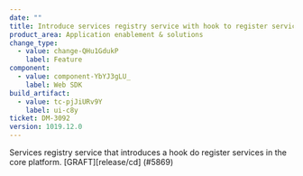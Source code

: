 ```yaml
---
date: ""
title: Introduce services registry service with hook to register services in core platform
product_area: Application enablement & solutions
change_type:
  - value: change-QHu1GdukP
    label: Feature
component:
  - value: component-YbYJ3gLU_
    label: Web SDK
build_artifact:
  - value: tc-pjJiURv9Y
    label: ui-c8y
ticket: DM-3092
version: 1019.12.0
---
```

Services registry service that introduces a hook do register services in the core platform. [GRAFT][release/cd] (#5869)